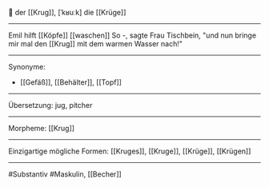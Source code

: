 🔵 der [[Krug]], [ˈkʁuːk]
die [[Krüge]]


---
Emil hilft [[Köpfe]] [[waschen]] So -, sagte Frau Tischbein, 
"und nun bringe mir mal den [[Krug]] mit dem warmen Wasser nach!"

---
Synonyme:
- [[Gefäß]], [[Behälter]], [[Topf]]

---
Übersetzung: jug, pitcher

---
Morpheme:
[[Krug]]

---
Einzigartige mögliche Formen: [[Kruges]], [[Kruge]], [[Krüge]], [[Krügen]]

---
#Substantiv #Maskulin, [[Becher]]